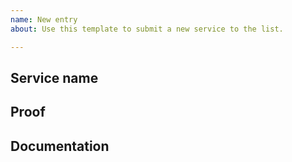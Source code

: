 ```yaml
---
name: New entry
about: Use this template to submit a new service to the list.

---
```


## Service name

## Proof

## Documentation
